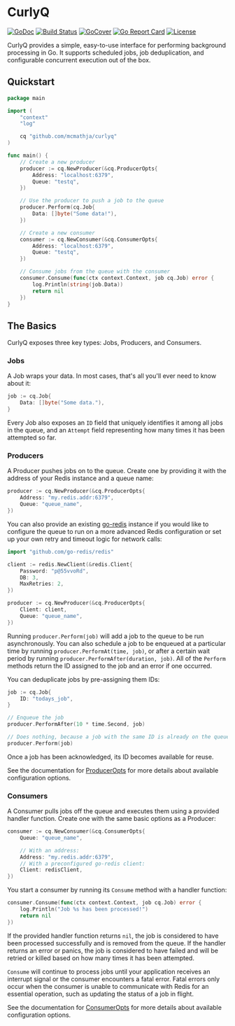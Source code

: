 # CurlyQ

[![GoDoc](https://godoc.org/github.com/mcmathja/curlyq?status.svg)](https://godoc.org/github.com/mcmathja/curlyq)
[![Build Status](https://api.travis-ci.org/mcmathja/curlyq.svg?branch=master)](https://travis-ci.org/mcmathja/curlyq)
[![GoCover](https://gocover.io/_badge/github.com/mcmathja/curlyq)](https://gocover.io/github.com/mcmathja/curlyq)
[![Go Report Card](https://goreportcard.com/badge/github.com/mcmathja/curlyq)](https://goreportcard.com/report/github.com/mcmathja/curlyq)
[![License](https://img.shields.io/github/license/mcmathja/curlyq.svg)](https://github.com/mcmathja/curlyq/blob/master/LICENSE)

CurlyQ provides a simple, easy-to-use interface for performing background processing in Go. It supports scheduled jobs, job deduplication, and configurable concurrent execution out of the box.

## Quickstart
```go
package main

import (
	"context"
	"log"

	cq "github.com/mcmathja/curlyq"
)

func main() {
	// Create a new producer
	producer := cq.NewProducer(&cq.ProducerOpts{
		Address: "localhost:6379",
		Queue: "testq",
	})

	// Use the producer to push a job to the queue
	producer.Perform(cq.Job{
		Data: []byte("Some data!"),
	})

	// Create a new consumer
	consumer := cq.NewConsumer(&cq.ConsumerOpts{
		Address: "localhost:6379",
		Queue: "testq",
	})

	// Consume jobs from the queue with the consumer
	consumer.Consume(func(ctx context.Context, job cq.Job) error {
		log.Println(string(job.Data))
		return nil
	})
}
```

## The Basics

CurlyQ exposes three key types: Jobs, Producers, and Consumers.


### Jobs

A Job wraps your data. In most cases, that's all you'll ever need to know about it:

```go
job := cq.Job{
	Data: []byte("Some data."),
}
```

Every Job also exposes an `ID` field that uniquely identifies it among all jobs in the queue, and an `Attempt` field representing how many times it has been attempted so far.

### Producers

A Producer pushes jobs on to the queue. Create one by providing it with the address of your Redis instance and a queue name:

```go
producer := cq.NewProducer(&cq.ProducerOpts{
	Address: "my.redis.addr:6379",
	Queue: "queue_name",
})
```

You can also provide an existing [go-redis](https://github.com/go-redis/redis) instance if you would like to configure the queue to run on a more advanced Redis configuration or set up your own retry and timeout logic for network calls:

```go
import "github.com/go-redis/redis"

client := redis.NewClient(&redis.Client{
	Password: "p@55vvoRd",
	DB: 3,
	MaxRetries: 2,
})

producer := cq.NewProducer(&cq.ProducerOpts{
	Client: client,
	Queue: "queue_name",
})
```

Running `producer.Perform(job)` will add a job to the queue to be run asynchronously. You can also schedule a job to be enqueued at a particular time by running `producer.PerformAt(time, job)`, or after a certain wait period by running `producer.PerformAfter(duration, job)`. All of the `Perform` methods return the ID assigned to the job and an error if one occurred.

You can deduplicate jobs by pre-assigning them IDs:

```go
job := cq.Job{
	ID: "todays_job",
}

// Enqueue the job
producer.PerformAfter(10 * time.Second, job)

// Does nothing, because a job with the same ID is already on the queue
producer.Perform(job)
```

Once a job has been acknowledged, its ID becomes available for reuse.

See the documentation for [ProducerOpts](https://godoc.org/github.com/mcmathja/curlyq#ProducerOpts) for more details about available configuration options.

### Consumers

A Consumer pulls jobs off the queue and executes them using a provided handler function. Create one with the same basic options as a Producer:

```go
consumer := cq.NewConsumer(&cq.ConsumerOpts{
	Queue: "queue_name",

	// With an address:
	Address: "my.redis.addr:6379",
	// With a preconfigured go-redis client:
	Client: redisClient,
})
```

You start a consumer by running its `Consume` method with a handler function:

```go
consumer.Consume(func(ctx context.Context, job cq.Job) error {
	log.Println("Job %s has been processed!")
	return nil
})
```

If the provided handler function returns `nil`, the job is considered to have been processed successfully and is removed from the queue. If the handler returns an error or panics, the job is considered to have failed and will be retried or killed based on how many times it has been attempted.

`Consume` will continue to process jobs until your application receives an interrupt signal or the consumer encounters a fatal error. Fatal errors only occur when the consumer is unable to communicate with Redis for an essential operation, such as updating the status of a job in flight.

See the documentation for [ConsumerOpts](https://godoc.org/github.com/mcmathja/curlyq#ConsumerOpts) for more details about available configuration options.
